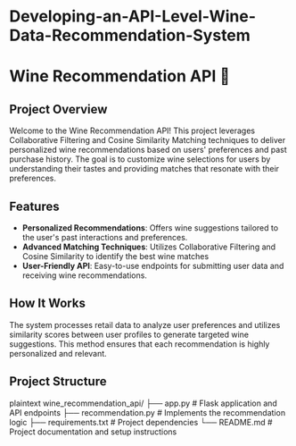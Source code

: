 # Developing-an-API-Level-Wine-Data-Recommendation-System

# Wine Recommendation API 🍷

## Project Overview

Welcome to the Wine Recommendation API! This project leverages Collaborative Filtering and Cosine Similarity Matching techniques to deliver personalized wine recommendations based on users' preferences and past purchase history. The goal is to customize wine selections for users by understanding their tastes and providing matches that resonate with their preferences.

## Features

- **Personalized Recommendations**: Offers wine suggestions tailored to the user's past interactions and preferences.
- **Advanced Matching Techniques**: Utilizes Collaborative Filtering and Cosine Similarity to identify the best wine matches
- **User-Friendly API**: Easy-to-use endpoints for submitting user data and receiving wine recommendations.

## How It Works

The system processes retail data to analyze user preferences and utilizes similarity scores between user profiles to generate targeted wine suggestions. This method ensures that each recommendation is highly personalized and relevant.

## Project Structure

plaintext
wine_recommendation_api/
    ├── app.py               # Flask application and API endpoints
    ├── recommendation.py    # Implements the recommendation logic
    ├── requirements.txt     # Project dependencies
    └── README.md            # Project documentation and setup instructions
